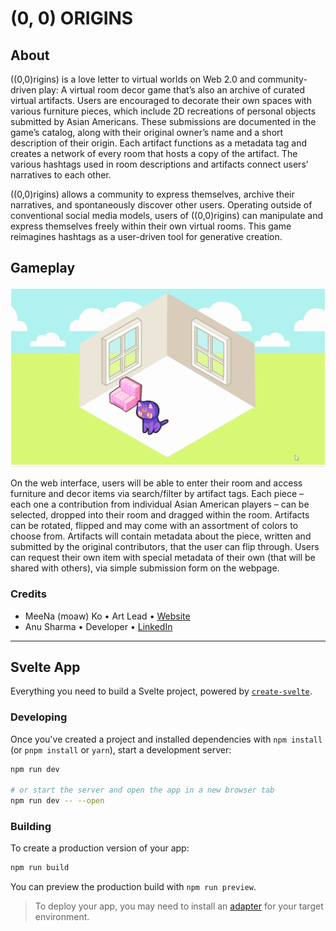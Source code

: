 # (0, 0) ORIGINS

## About

((0,0)rigins) is a love letter to virtual worlds on Web 2.0 and community-driven play: A virtual room decor game that’s also an archive of curated virtual artifacts. Users are encouraged to decorate their own spaces with various furniture pieces, which include 2D recreations of personal objects submitted by Asian Americans. These submissions are documented in the game’s catalog, along with their original owner’s name and a short description of their origin. Each artifact functions as a metadata tag and creates a network of every room that hosts a copy of the artifact. The various hashtags used in room descriptions and artifacts connect users’ narratives to each other.

((0,0)rigins) allows a community to express themselves, archive their narratives, and spontaneously discover other users. Operating outside of conventional social media models, users of ((0,0)rigins) can manipulate and express themselves freely within their own virtual rooms. This game reimagines hashtags as a user-driven tool for generative creation.

## Gameplay

![origins-gif](./src/assets/origins-gif.gif)

On the web interface, users will be able to enter their room and access furniture and decor items via search/filter by artifact tags. Each piece – each one a contribution from individual Asian American players – can be selected, dropped into their room and dragged within the room. Artifacts can be rotated, flipped and may come with an assortment of colors to choose from. Artifacts will contain metadata about the piece, written and submitted by the original contributors, that the user can flip through. Users can request their own item with special metadata of their own (that will be shared with others), via simple submission form on the webpage. 

### Credits 
- MeeNa (moaw) Ko • Art Lead • [Website](https://moaw.art)
- Anu Sharma • Developer • [LinkedIn](https://www.linkedin.com/in/anu-sharma-6936a686)

---

## Svelte App 

Everything you need to build a Svelte project, powered by [`create-svelte`](https://github.com/sveltejs/kit/tree/master/packages/create-svelte).

### Developing

Once you've created a project and installed dependencies with `npm install` (or `pnpm install` or `yarn`), start a development server:

```bash
npm run dev

# or start the server and open the app in a new browser tab
npm run dev -- --open
```

### Building

To create a production version of your app:

```bash
npm run build
```

You can preview the production build with `npm run preview`.

> To deploy your app, you may need to install an [adapter](https://kit.svelte.dev/docs/adapters) for your target environment.
